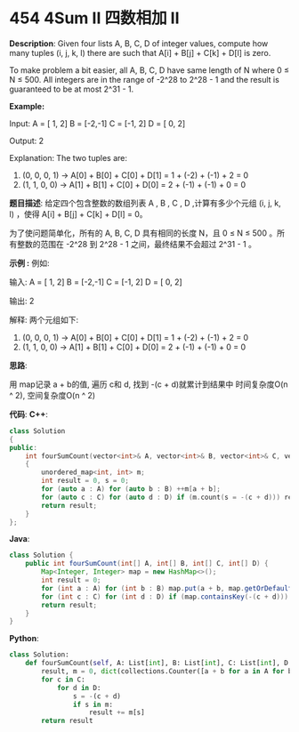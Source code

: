 # 454 4Sum II 四数相加 II

__Description__:
Given four lists A, B, C, D of integer values, compute how many tuples (i, j, k, l) there are such that A[i] + B[j] + C[k] + D[l] is zero.

To make problem a bit easier, all A, B, C, D have same length of N where 0 ≤ N ≤ 500. All integers are in the range of -2^28 to 2^28 - 1 and the result is guaranteed to be at most 2^31 - 1.

__Example:__

Input:
A = [ 1, 2]
B = [-2,-1]
C = [-1, 2]
D = [ 0, 2]

Output:
2

Explanation:
The two tuples are:

1. (0, 0, 0, 1) -> A[0] + B[0] + C[0] + D[1] = 1 + (-2) + (-1) + 2 = 0
2. (1, 1, 0, 0) -> A[1] + B[1] + C[0] + D[0] = 2 + (-1) + (-1) + 0 = 0

__题目描述__:
给定四个包含整数的数组列表 A , B , C , D ,计算有多少个元组 (i, j, k, l) ，使得 A[i] + B[j] + C[k] + D[l] = 0。

为了使问题简单化，所有的 A, B, C, D 具有相同的长度 N，且 0 ≤ N ≤ 500 。所有整数的范围在 -2^28 到 2^28 - 1 之间，最终结果不会超过 2^31 - 1 。

__示例 :__
例如:

输入:
A = [ 1, 2]
B = [-2,-1]
C = [-1, 2]
D = [ 0, 2]

输出:
2

解释:
两个元组如下:

1. (0, 0, 0, 1) -> A[0] + B[0] + C[0] + D[1] = 1 + (-2) + (-1) + 2 = 0
2. (1, 1, 0, 0) -> A[1] + B[1] + C[0] + D[0] = 2 + (-1) + (-1) + 0 = 0

__思路__:

用 map记录 a + b的值, 遍历 c和 d, 找到 -(c + d)就累计到结果中
时间复杂度O(n ^ 2), 空间复杂度O(n ^ 2)

__代码__:
__C++__:

```C++
class Solution 
{
public:
    int fourSumCount(vector<int>& A, vector<int>& B, vector<int>& C, vector<int>& D) 
    {
        unordered_map<int, int> m;
        int result = 0, s = 0;
        for (auto a : A) for (auto b : B) ++m[a + b];
        for (auto c : C) for (auto d : D) if (m.count(s = -(c + d))) result += m[s];
        return result;
    }
};
```

__Java__:

```Java
class Solution {
    public int fourSumCount(int[] A, int[] B, int[] C, int[] D) {
        Map<Integer, Integer> map = new HashMap<>();
        int result = 0;
        for (int a : A) for (int b : B) map.put(a + b, map.getOrDefault(a + b, 0) + 1);
        for (int c : C) for (int d : D) if (map.containsKey(-(c + d))) result += map.get(-(c + d));
        return result;
    }
}
```

__Python__:

```Python
class Solution:
    def fourSumCount(self, A: List[int], B: List[int], C: List[int], D: List[int]) -> int:
        result, m = 0, dict(collections.Counter([a + b for a in A for b in B]))
        for c in C:
            for d in D:
                s = -(c + d)
                if s in m:
                    result += m[s]
        return result
```
